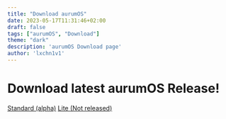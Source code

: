 ```yaml
---
title: "Download aurumOS"
date: 2023-05-17T11:31:46+02:00
draft: false
tags: ["aurumOS", "Download"]
theme: "dark"
description: 'aurumOS Download page'
author: 'lxchn1v1'
---
```


# Download latest aurumOS Release!

[Standard (alpha)](/aurum-os/standard)
[Lite (Not released)]()
